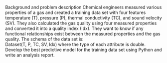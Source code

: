 Background and problem description 
Chemical engineers measured various properties of a gas and created a training data set with four features temperature (T), pressure (P), thermal conductivity (TC), and sound velocity (SV). They also  calculated  the  gas  quality  using  four  measured  properties  and  converted  it  into  a  quality index  (Idx).  They  want  to  know  if  any  functional  relationships  exist  between  the  measured properties and the gas quality. The schema of the data set is:  
Dataset(T, P, TC, SV, Idx) where the type of each attribute is double. 
Develop the best predictive model for the training data set using Python and write an analysis report.  
